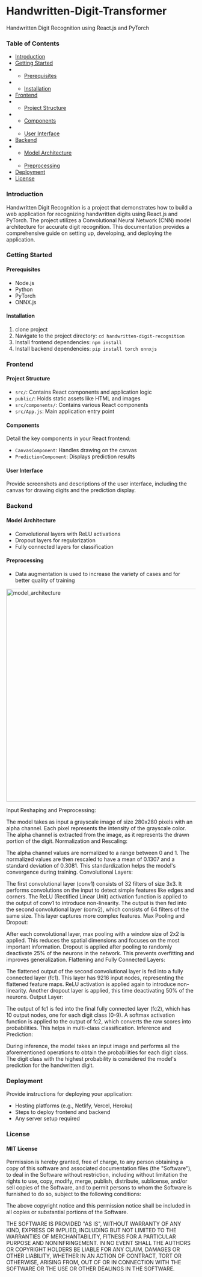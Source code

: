# Handwritten-Digit-Transformer
Handwritten Digit Recognition using React.js and PyTorch

### Table of Contents

- [Introduction](#introduction)
- [Getting Started](#getting-started)
- - [Prerequisites](#prerequisites)
- - [Installation](#installation)
- [Frontend](#frontend)
- - [Project Structure](#project-structure)
- - [Components](#components)
- - [User Interface](#user-interface)
- [Backend](#backend)
- - [Model Architecture](#model-architecture)
- - [Preprocessing](#preprocessing)
- [Deployment](#deployment)
- [License](#license)

### Introduction

Handwritten Digit Recognition is a project that demonstrates how to build a web application for recognizing handwritten digits using React.js and PyTorch. The project utilizes a Convolutional Neural Network (CNN) model architecture for accurate digit recognition. This documentation provides a comprehensive guide on setting up, developing, and deploying the application.

### Getting Started

#### Prerequisites

- Node.js
- Python
- PyTorch
- ONNX.js

#### Installation
1. clone project
2. Navigate to the project directory: `cd handwritten-digit-recognition`
3. Install frontend dependencies: `npm install`
4. Install backend dependencies: `pip install torch onnxjs`

### Frontend

#### Project Structure


- `src/`: Contains React components and application logic
- `public/`: Holds static assets like HTML and images
- `src/components/`: Contains various React components
- `src/App.js`: Main application entry point

#### Components

Detail the key components in your React frontend:

- `CanvasComponent`: Handles drawing on the canvas
- `PredictionComponent`: Displays prediction results

#### User Interface

Provide screenshots and descriptions of the user interface, including the canvas for drawing digits and the prediction display.

### Backend

#### Model Architecture

- Convolutional layers with ReLU activations
- Dropout layers for regularization
- Fully connected layers for classification

#### Preprocessing

- Data augmentation is used to increase the variety of cases and for better quality of training
  
<img width="564" alt="model_architecture" src="https://github.com/KoushaAm/Handwritten-Digit-Transformer/assets/67440795/2eaa0b15-6ab9-49a7-a2d5-79ac4d815a67">

Input Reshaping and Preprocessing:

The model takes as input a grayscale image of size 280x280 pixels with an alpha channel. Each pixel represents the intensity of the grayscale color.
The alpha channel is extracted from the image, as it represents the drawn portion of the digit.
Normalization and Rescaling:

The alpha channel values are normalized to a range between 0 and 1.
The normalized values are then rescaled to have a mean of 0.1307 and a standard deviation of 0.3081. This standardization helps the model's convergence during training.
Convolutional Layers:

The first convolutional layer (conv1) consists of 32 filters of size 3x3. It performs convolutions on the input to detect simple features like edges and corners.
The ReLU (Rectified Linear Unit) activation function is applied to the output of conv1 to introduce non-linearity.
The output is then fed into the second convolutional layer (conv2), which consists of 64 filters of the same size. This layer captures more complex features.
Max Pooling and Dropout:

After each convolutional layer, max pooling with a window size of 2x2 is applied. This reduces the spatial dimensions and focuses on the most important information.
Dropout is applied after pooling to randomly deactivate 25% of the neurons in the network. This prevents overfitting and improves generalization.
Flattening and Fully Connected Layers:

The flattened output of the second convolutional layer is fed into a fully connected layer (fc1). This layer has 9216 input nodes, representing the flattened feature maps.
ReLU activation is applied again to introduce non-linearity.
Another dropout layer is applied, this time deactivating 50% of the neurons.
Output Layer:

The output of fc1 is fed into the final fully connected layer (fc2), which has 10 output nodes, one for each digit class (0-9).
A softmax activation function is applied to the output of fc2, which converts the raw scores into probabilities. This helps in multi-class classification.
Inference and Prediction:

During inference, the model takes an input image and performs all the aforementioned operations to obtain the probabilities for each digit class.
The digit class with the highest probability is considered the model's prediction for the handwritten digit.

### Deployment

Provide instructions for deploying your application:

- Hosting platforms (e.g., Netlify, Vercel, Heroku)
- Steps to deploy frontend and backend
- Any server setup required


### License
#### MIT License
Permission is hereby granted, free of charge, to any person obtaining a copy of this software and associated documentation files (the "Software"), to deal in the Software without restriction, including without limitation the rights to use, copy, modify, merge, publish, distribute, sublicense, and/or sell copies of the Software, and to permit persons to whom the Software is furnished to do so, subject to the following conditions:

The above copyright notice and this permission notice shall be included in all copies or substantial portions of the Software.

THE SOFTWARE IS PROVIDED "AS IS", WITHOUT WARRANTY OF ANY KIND, EXPRESS OR IMPLIED, INCLUDING BUT NOT LIMITED TO THE WARRANTIES OF MERCHANTABILITY, FITNESS FOR A PARTICULAR PURPOSE AND NONINFRINGEMENT. IN NO EVENT SHALL THE AUTHORS OR COPYRIGHT HOLDERS BE LIABLE FOR ANY CLAIM, DAMAGES OR OTHER LIABILITY, WHETHER IN AN ACTION OF CONTRACT, TORT OR OTHERWISE, ARISING FROM, OUT OF OR IN CONNECTION WITH THE SOFTWARE OR THE USE OR OTHER DEALINGS IN THE SOFTWARE.
